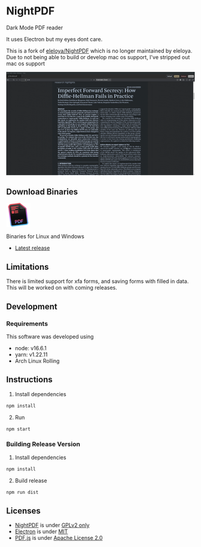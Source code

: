 # NightPDF

Dark Mode PDF reader

It uses Electron but my eyes dont care.

This is a fork of [eleloya/NightPDF](https://github.com/eleloya/NightPDF) which is no longer maintained by eleloya. Due to not being able to build or develop mac os support, I've stripped out mac os support

![NightPDF screencast](docs/nightpdf.gif?raw=true)

## Download Binaries

![NightPDF logo](docs/nightpdf_small.png?raw=true)

Binaries for Linux and Windows

-   [Latest release](https://github.com/advaithm/NightPDF/releases/latest)

## Limitations

There is limited support for xfa forms, and saving forms with filled in data. This will be worked on with coming releases.

## Development

### Requirements

This software was developed using

-   node: v16.6.1
-   yarn: v1.22.11
-   Arch Linux Rolling

## Instructions

1. Install dependencies

```bash
npm install
```

2. Run

```bash
npm start
```

### Building Release Version

1. Install dependencies

```bash
npm install
```

2. Build release

```bash
npm run dist
```

## Licenses

-   [NightPDF](https://github.com/advaithm/NightPDF) is under [GPLv2 only](LICENSE)
-   [Electron](https://github.com/electron/electron) is under [MIT](https://github.com/electron/electron/blob/master/LICENSE)
-   [PDF.js](https://mozilla.github.io/pdf.js/) is under [Apache License 2.0](https://github.com/mozilla/pdf.js/blob/master/LICENSE)
